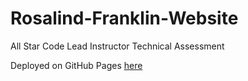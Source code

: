 # Rosalind-Franklin-Website
All Star Code Lead Instructor Technical Assessment

Deployed on GitHub Pages [here](https://jlizardo019.github.io/Rosalind-Franklin-Website/)

